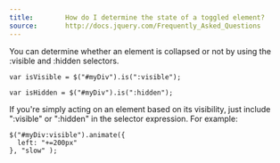 ```yaml
---
title:        How do I determine the state of a toggled element?
source:       http://docs.jquery.com/Frequently_Asked_Questions
---
```


You can determine whether an element is collapsed or not by using the :visible and :hidden selectors.

```
var isVisible = $("#myDiv").is(":visible");

var isHidden = $("#myDiv").is(":hidden");
```

If you're simply acting on an element based on its visibility, just include ":visible" or ":hidden" in the selector expression. For example:

```
$("#myDiv:visible").animate({
  left: "+=200px"
}, "slow" );
```
